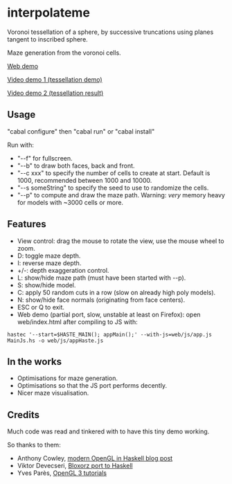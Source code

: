 interpolateme
=============

Voronoi tessellation of a sphere, by successive truncations using planes tangent to inscribed sphere.

Maze generation from the voronoi cells.

[Web demo](http://www.jollycyb.org/haskell_maze/)

[Video demo 1 (tessellation demo)](https://www.youtube.com/watch?v=SFVgltKpxSA)

[Video demo 2 (tessellation result)](https://www.youtube.com/watch?v=_JYSKB4cUnA)

Usage
-----

"cabal configure" then "cabal run" or "cabal install"

Run with:

* "--f" for fullscreen.
* "--b" to draw both faces, back and front.
* "--c xxx" to specify the number of cells to create at start. Default is 1000, recommended between 1000 and 10000.
* "--s someString" to specify the seed to use to randomize the cells.
* "--p" to compute and draw the maze path. Warning: *very* memory heavy for models with ~3000 cells or more.

Features
--------

* View control: drag the mouse to rotate the view, use the mouse wheel to zoom.
* D: toggle maze depth.
* I: reverse maze depth.
* +/-: depth exaggeration control.
* L: show/hide maze path (must have been started with --p).
* S: show/hide model.
* C: apply 50 random cuts in a row (slow on already high poly models).
* N: show/hide face normals (originating from face centers).
* ESC or Q to exit.
* Web demo (partial port, slow, unstable at least on Firefox): open web/index.html after compiling to JS with:

``hastec '--start=$HASTE_MAIN(); appMain();' --with-js=web/js/app.js MainJs.hs -o web/js/appHaste.js``

In the works
------------

* Optimisations for maze generation.
* Optimisations so that the JS port performs decently.
* Nicer maze visualisation.

Credits
-------

Much code was read and tinkered with to have this tiny demo working.

So thanks to them:

* Anthony Cowley, [modern OpenGL in Haskell blog post](http://www.arcadianvisions.com/blog/?p=224)
* Viktor Devecseri, [Bloxorz port to Haskell](https://hackage.haskell.org/package/bloxorz-0.1.2)
* Yves Parès, [OpenGL 3 tutorials](https://github.com/YPares/Haskell-OpenGL3.1-Tutos)
